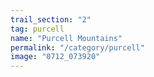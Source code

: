 ```yaml
---
trail_section: "2"
tag: purcell
name: "Purcell Mountains"
permalink: "/category/purcell"
image: "0712_073920"
---
```

